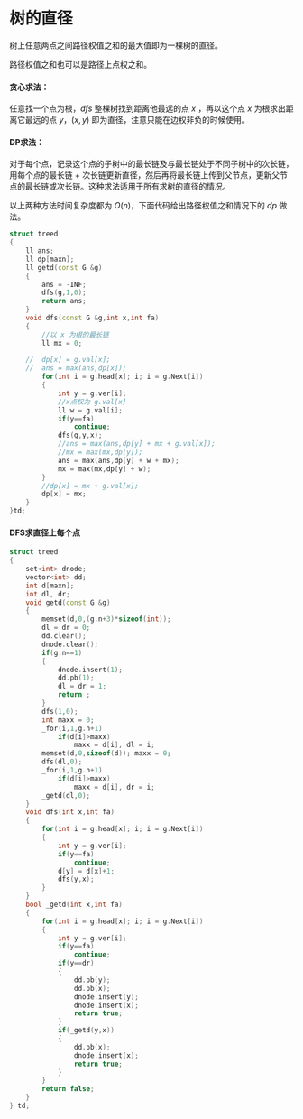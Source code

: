 # 树的直径

树上任意两点之间路径权值之和的最大值即为一棵树的直径。

路径权值之和也可以是路径上点权之和。

#### 贪心求法：

任意找一个点为根，$dfs$ 整棵树找到距离他最远的点 $x$ ，再以这个点 $x$ 为根求出距离它最远的点 $y$，$(x,y)$ 即为直径，注意只能在边权非负的时候使用。

#### DP求法：

对于每个点，记录这个点的子树中的最长链及与最长链处于不同子树中的次长链，用每个点的最长链 + 次长链更新直径，然后再将最长链上传到父节点，更新父节点的最长链或次长链。这种求法适用于所有求树的直径的情况。

以上两种方法时间复杂度都为 $O(n)$，下面代码给出路径权值之和情况下的 $dp$ 做法。

```c++
struct treed
{
	ll ans;
	ll dp[maxn];
	ll getd(const G &g)
	{
		ans = -INF;
		dfs(g,1,0);
		return ans;
	}
	void dfs(const G &g,int x,int fa)
	{
		//以 x 为根的最长链
        ll mx = 0;
		
	//	dp[x] = g.val[x];
	//	ans = max(ans,dp[x]);
		for(int i = g.head[x]; i; i = g.Next[i])
		{
			int y = g.ver[i];
            //x点权为 g.val[x]
			ll w = g.val[i];
			if(y==fa)
				continue;
			dfs(g,y,x);
            //ans = max(ans,dp[y] + mx + g.val[x]);
			//mx = max(mx,dp[y]);
			ans = max(ans,dp[y] + w + mx);
			mx = max(mx,dp[y] + w);
		}
        //dp[x] = mx + g.val[x];
		dp[x] = mx;
	}
}td;
```

#### DFS求直径上每个点

```c++
struct treed
{
	set<int> dnode;
	vector<int> dd;
	int d[maxn];
	int dl, dr;
	void getd(const G &g)
	{
		memset(d,0,(g.n+3)*sizeof(int));
		dl = dr = 0;
		dd.clear();
		dnode.clear();
        if(g.n==1)
		{
			dnode.insert(1);
			dd.pb(1);
			dl = dr = 1;
			return ;
		}
		dfs(1,0);
		int maxx = 0;
		_for(i,1,g.n+1)
			if(d[i]>maxx)
				maxx = d[i], dl = i;
		memset(d,0,sizeof(d)); maxx = 0;
		dfs(dl,0);
		_for(i,1,g.n+1)
			if(d[i]>maxx)
				maxx = d[i], dr = i;
		_getd(dl,0);
	}
	void dfs(int x,int fa)
	{
		for(int i = g.head[x]; i; i = g.Next[i])
		{
			int y = g.ver[i];
			if(y==fa)
				continue;
			d[y] = d[x]+1;
			dfs(y,x);
		}
	}
	bool _getd(int x,int fa)
	{
		for(int i = g.head[x]; i; i = g.Next[i])
		{
			int y = g.ver[i];
			if(y==fa)
				continue;
			if(y==dr)
			{
				dd.pb(y);
				dd.pb(x);
				dnode.insert(y);
				dnode.insert(x);
				return true;
			}
			if(_getd(y,x))
			{
				dd.pb(x);
				dnode.insert(x);
				return true;
			}
		}
		return false;
	}
} td;
```

